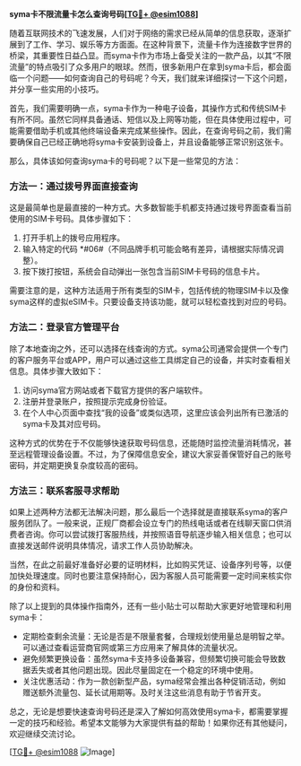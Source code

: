 **syma卡不限流量卡怎么查询号码[[TG💪+ @esim1088](https://t.me/s/esim1088)]**

随着互联网技术的飞速发展，人们对于网络的需求已经从简单的信息获取，逐渐扩展到了工作、学习、娱乐等方方面面。在这种背景下，流量卡作为连接数字世界的桥梁，其重要性日益凸显。而syma卡作为市场上备受关注的一款产品，以其“不限流量”的特点吸引了众多用户的眼球。然而，很多新用户在拿到syma卡后，都会面临一个问题——如何查询自己的号码呢？今天，我们就来详细探讨一下这个问题，并分享一些实用的小技巧。

首先，我们需要明确一点，syma卡作为一种电子设备，其操作方式和传统SIM卡有所不同。虽然它同样具备通话、短信以及上网等功能，但在具体使用过程中，可能需要借助手机或其他终端设备来完成某些操作。因此，在查询号码之前，我们需要确保自己已经正确地将syma卡安装到设备上，并且设备能够正常识别这张卡。

那么，具体该如何查询syma卡的号码呢？以下是一些常见的方法：

### 方法一：通过拨号界面直接查询

这是最简单也是最直接的一种方式。大多数智能手机都支持通过拨号界面查看当前使用的SIM卡号码。具体步骤如下：

1. 打开手机上的拨号应用程序。
2. 输入特定的代码 *#06#（不同品牌手机可能会略有差异，请根据实际情况调整）。
3. 按下拨打按钮，系统会自动弹出一张包含当前SIM卡号码的信息卡片。

需要注意的是，这种方法适用于所有类型的SIM卡，包括传统的物理SIM卡以及像syma这样的虚拟eSIM卡。只要设备支持该功能，就可以轻松查找到对应的号码。

### 方法二：登录官方管理平台

除了本地查询之外，还可以选择在线查询的方式。syma公司通常会提供一个专门的客户服务平台或APP，用户可以通过这些工具绑定自己的设备，并实时查看相关信息。具体步骤大致如下：

1. 访问syma官方网站或者下载官方提供的客户端软件。
2. 注册并登录账户，按照提示完成身份验证。
3. 在个人中心页面中查找“我的设备”或类似选项，这里应该会列出所有已激活的syma卡及其对应号码。

这种方式的优势在于不仅能够快速获取号码信息，还能随时监控流量消耗情况，甚至远程管理设备设置。不过，为了保障信息安全，建议大家妥善保管好自己的账号密码，并定期更换复杂度较高的密码。

### 方法三：联系客服寻求帮助

如果上述两种方法都无法解决问题，那么最后一个选择就是直接联系syma的客户服务团队了。一般来说，正规厂商都会设立专门的热线电话或者在线聊天窗口供消费者咨询。你可以尝试拨打客服热线，并按照语音导航逐步输入相关信息；也可以直接发送邮件说明具体情况，请求工作人员协助解决。

当然，在此之前最好准备好必要的证明材料，比如购买凭证、设备序列号等，以便加快处理速度。同时也要注意保持耐心，因为客服人员可能需要一定时间来核实你的身份和资料。

除了以上提到的具体操作指南外，还有一些小贴士可以帮助大家更好地管理和利用syma卡：

- 定期检查剩余流量：无论是否是不限量套餐，合理规划使用量总是明智之举。可以通过查看运营商官网或第三方应用来了解具体的流量状况。
- 避免频繁更换设备：虽然syma卡支持多设备兼容，但频繁切换可能会导致数据丢失或者其他问题出现。因此尽量固定在一个稳定的环境中使用。
- 关注优惠活动：作为一款创新型产品，syma经常会推出各种促销活动，例如赠送额外流量包、延长试用期等。及时关注这些消息有助于节省开支。

总之，无论是想要快速查询号码还是深入了解如何高效使用syma卡，都需要掌握一定的技巧和经验。希望本文能够为大家提供有益的帮助！如果你还有其他疑问，欢迎继续交流讨论。

[[TG💪+ @esim1088](https://t.me/s/esim1088) ![Image](https://i.postimg.cc/4NQfJmqS/Snipaste-2025-05-13-00-14-12.png)]